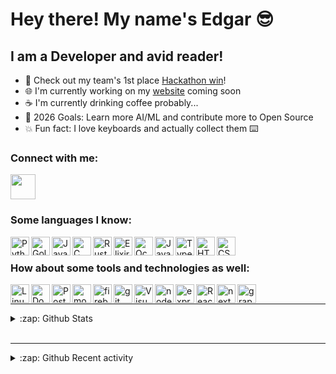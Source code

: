 # Hey there! My name's Edgar 😎

## I am a Developer and avid reader!
- 🥇 Check out my team's 1st place [Hackathon win][hackathon-icue]!
- 🌐 I'm currently working on my [website][website] coming soon
- ☕ I'm currently drinking coffee probably... 
- 🥅 2026 Goals: Learn more AI/ML and contribute more to Open Source
- 💥 Fun fact: I love keyboards and actually collect them ⌨️

### Connect with me:
<a href="https://www.linkedin.com/in/edgarcoime/">
  <img src="https://cdn.jsdelivr.net/gh/devicons/devicon/icons/linkedin/linkedin-original.svg" width="40px" />
</a>

### Some languages I know:
<img align="left" src="https://cdn.jsdelivr.net/gh/devicons/devicon/icons/python/python-original.svg" alt="Python" width="30px" />
<img align="left" src="https://cdn.jsdelivr.net/gh/devicons/devicon@latest/icons/go/go-original-wordmark.svg" alt="Golang" width="30px"  />
<img align="left" src="https://cdn.jsdelivr.net/gh/devicons/devicon/icons/java/java-original.svg" alt="Java" width="30px" />
<img align="left" src="https://cdn.jsdelivr.net/gh/devicons/devicon/icons/c/c-original.svg" alt="C" width="30px" />
<img align="left" src="https://cdn.jsdelivr.net/gh/devicons/devicon@latest/icons/rust/rust-original.svg" alt="Rust" width="30px" />
<img align="left" src="https://cdn.jsdelivr.net/gh/devicons/devicon/icons/elixir/elixir-original.svg" alt="Elixir" width="30px" />
<img align="left" src="https://cdn.jsdelivr.net/gh/devicons/devicon/icons/ocaml/ocaml-original.svg" alt="Ocaml" width="30px" />
<img align="left" src="https://cdn.jsdelivr.net/gh/devicons/devicon/icons/javascript/javascript-original.svg" alt="Javascript" width="30px" />
<img align="left" src="https://cdn.jsdelivr.net/gh/devicons/devicon/icons/typescript/typescript-original.svg" alt="Typescript" width="30px" />
<img align="left" src="https://cdn.jsdelivr.net/gh/devicons/devicon/icons/html5/html5-original.svg" alt="HTML5" width="30px" />
<img align="left" src="https://cdn.jsdelivr.net/gh/devicons/devicon/icons/css3/css3-original.svg" alt="CSS3" width="30px" />

<br/>

### How about some tools and technologies as well:
<img align="left" src="https://cdn.jsdelivr.net/gh/devicons/devicon/icons/linux/linux-original.svg" alt="Linux" width="30px" />
<img align="left" src="https://cdn.jsdelivr.net/gh/devicons/devicon/icons/docker/docker-original.svg" alt="Docker" width="30px" />
<img align="left" src="https://cdn.jsdelivr.net/gh/devicons/devicon/icons/postgresql/postgresql-original.svg" alt="Postgres" width="30px" />
<img align="left" src="https://cdn.jsdelivr.net/gh/devicons/devicon/icons/mongodb/mongodb-original.svg" alt="mongodb" width="30px" />
<img align="left" src="https://cdn.jsdelivr.net/gh/devicons/devicon/icons/firebase/firebase-plain.svg" alt="firebase" width="30px" />
<img align="left" src="https://cdn.jsdelivr.net/gh/devicons/devicon/icons/git/git-original.svg" alt="git" width="30px" />
<img align="left" src="https://cdn.jsdelivr.net/gh/devicons/devicon/icons/vscode/vscode-original.svg" alt="Visual Studio Code" width="30px" />
<img align="left" src="https://cdn.jsdelivr.net/gh/devicons/devicon/icons/nodejs/nodejs-original.svg" alt="nodejs" width="30px" />
<img align="left" src="https://cdn.jsdelivr.net/gh/devicons/devicon/icons/express/express-original.svg" alt="express" width="30px" />
<img align="left" src="https://cdn.jsdelivr.net/gh/devicons/devicon/icons/react/react-original.svg" alt="React" width="30px" />
<img align="left" src="https://cdn.jsdelivr.net/gh/devicons/devicon/icons/nextjs/nextjs-original.svg" alt="next js" width="30px" />
<img align="left" src="https://cdn.jsdelivr.net/gh/devicons/devicon/icons/graphql/graphql-plain.svg" alt="graphql" width="30px" />

<br />

---
<details>
  <summary>:zap: Github Stats</summary>

  ![Edgar's GitHub stats](https://github-readme-stats.vercel.app/api?username=edgarcoime&count_private=true&show_icons=true&theme=onedark)
</details>
<br/>


---
<details>
  <summary>:zap: Github Recent activity</summary>

<!--START_SECTION:activity-->
<!--END_SECTION:activity-->

</details>
<br/>

[website]: https://www.edgarcoime.com/
[linkedin]: https://www.linkedin.com/in/edgarcoime/
[hackathon-icue]: https://devpost.com/software/i-cue?ref_content=user-portfolio&ref_feature=in_progress
